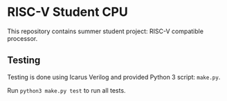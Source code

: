 # RISC-V Student CPU
This repository contains summer student project: RISC-V compatible processor.

## Testing
Testing is done using Icarus Verilog and provided Python 3 script: `make.py`.

Run `python3 make.py test` to run all tests.
